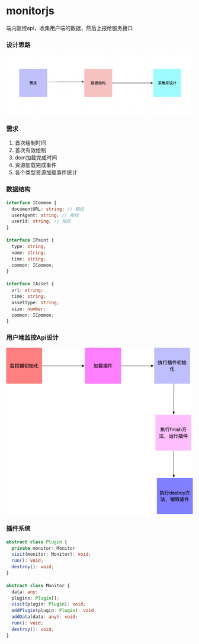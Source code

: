 # monitorjs

端内监控api，收集用户端的数据，然后上报给服务接口

### 设计思路
![设计思路图](./assets/设计步骤.png)

### 需求
1. 首次绘制时间
2. 首次有效绘制
3. dom加载完成时间
4. 资源加载完成事件
5. 各个类型资源加载事件统计

### 数据结构
``` ts
interface ICommon {
  documentURL: string; // 指纹
  userAgent: string; // 指纹
  userId: string; // 指纹
}

interface IPaint {
  type: string;
  name: string;
  time: string;
  common: ICommon;
}

interface IAsset {
  url: string;
  time: string;
  assetType: string;
  size: number;
  common: ICommon;
}

```

### 用户端监控Api设计
![](assets/监视器执行流程.png)

### 插件系统
```ts
abstract class Plugin {
  private monitor: Monitor
  visit(monitor: Monitor): void;
  run(): void;
  destroy(): void;
}

abstract class Monitor {
  data: any;
  plugins: Plugin[];
  visit(plugin: Plugin): void;
  addPlugin(plugin: Plugin): void;
  addData(data: any): void;
  run(): void;
  destroy(): void;
}
```